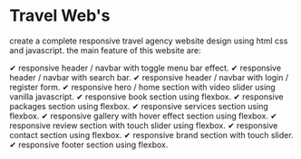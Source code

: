 # Travel Web's
create a complete responsive travel agency website design using html css and javascript.
the main feature of this website are:

✔ responsive header / navbar with toggle menu bar effect.
✔ responsive header / navbar with search bar.
✔ responsive header / navbar with login / register form.
✔ responsive hero / home section with video slider using vanilla javascript.
✔ responsive book section using flexbox.
✔ responsive packages section using flexbox.
✔ responsive services section using flexbox.
✔ responsive gallery with hover effect section using flexbox.
✔ responsive review section with touch slider using flexbox.
✔ responsive contact section using flexbox.
✔ responsive brand section with touch slider.
✔ responsive footer section using flexbox.
